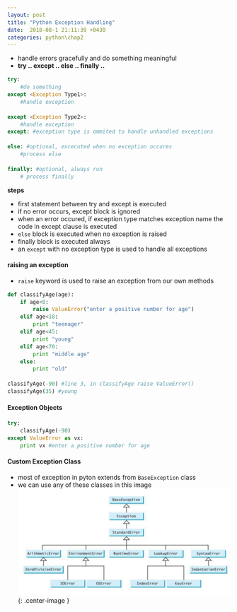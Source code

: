 ```yaml
---
layout: post
title: "Python Exception Handling"
date:  2018-08-1 21:11:39 +0430
categories: python\chap2
---
```

- handle errors gracefully and do something meaningful
- **try .. except .. else .. finally ..**

```python
try:
	#do something
except <Exception Type1>:
	#handle exception

except <Exception Type2>:
	#handle exception
except: #exception type is ommited to handle unhandled exceptions

else: #optional, excecuted when no exception occures
	#process else

finally: #optional, always run
	# process finally
```
**steps**
- first statement between try and except is executed
- if no error occurs, except block is ignored
- when an error occured, if exception type matches exception name the code in except clause is executed
- `else` block is executed when no exception is raised
- finally block is executed always
- an `except` with no exception type is used to handle all exceptions 

#### raising an exception
- `raise` keyword is used to raise an exception from our own methods

```python
def classifyAge(age):
	if age<0:
		raise ValueError("enter a positive number for age")
	elif age<18:
		print "teenager"
	elif age<45:
		print "young"
	elif age<70:
		print "middle age"
	else:
		print "old"

classifyAge(-90) #line 3, in classifyAge raise ValueError()
classifyAge(35) #young
```
#### Exception Objects

```python
try:
	classifyAge(-90)
except ValueError as vx:
	print vx #enter a positive number for age
```
#### Custom Exception Class
- most of exception in pyton extends from `BaseException` class
- we can use any of these classes in this image
![exceptionHierarchy](/assets/python/exceptionHierarchy.png){: .center-image }

